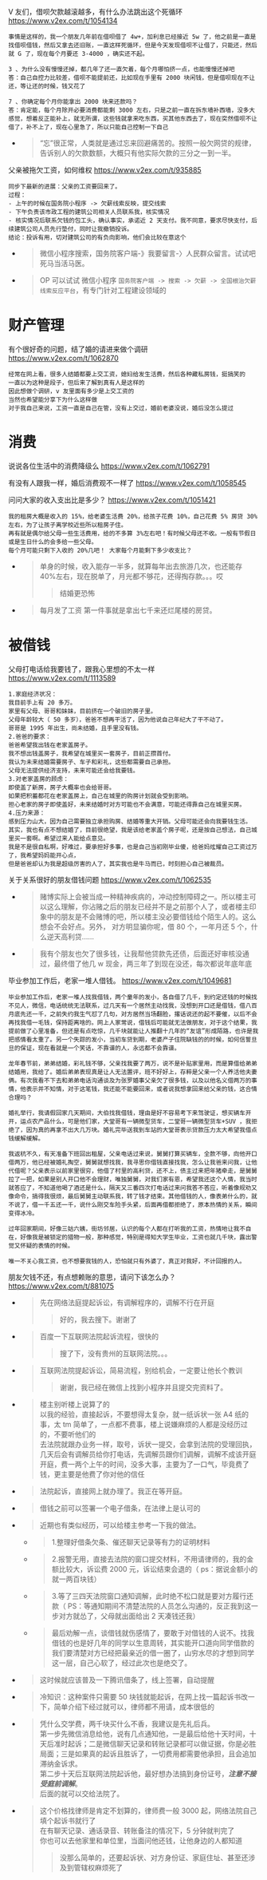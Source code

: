 
V 友们，借呗欠款越滚越多，有什么办法跳出这个死循环 https://www.v2ex.com/t/1054134
```console
事情是这样的，我一个朋友几年前在借呗借了 4w+，加利息已经接近 5w 了，他之前是一直是找借呗借钱，然后又拿去还旧账，一直这样死循环，但是今天发现借呗不让借了，只能还，然后就 G 了，现在每个月要还 3-4000 ，确实还不起。

3 、为什么没有慢慢还掉，都几年了还一直欠着，每个月哪怕挤一点，也能慢慢还掉吧
答：自己自控力比较差，借呗不能提前还，比如现在手里有 2000 块闲钱，但是借呗现在不让还，等让还的时候，钱又花了

7 、你确定每个月你能拿出 2000 块来还款吗？
答：肯定能，每个月除开必要消费都能剩 3000 左右，只是之前一直在拆东墙补西墙，没多大感觉，想着反正能补上，就无所谓，这些钱就拿来吃东西，买其他东西去了，现在突然借呗不让借了，补不上了，现在心里急了，所以只能自己控制一下自己
```
- > “忘”很正常，人类就是通过忘来回避痛苦的。按照一般欠网贷的规律，告诉别人的欠款数额，大概只有他实际欠款的三分之一到一半。

父亲被拖欠工资，如何维权 https://www.v2ex.com/t/935885
```console
同步下最新的进展：父亲的工资要回来了。
过程：
- 上午的时候在国务院小程序 -> 欠薪线索反映，提交线索
- 下午负责该市政工程的建筑公司相关人员联系我，核实情况
- 核实情况后联系欠钱的包工头，确认事实，承诺近 2 天支付。我不同意，要求尽快支付，后续建筑公司人员先行垫付，同时让我撤销投诉。
结论：投诉有用，切对建筑公司的有负向影响，他们会比较在意这个
```
- > 微信小程序搜索，国务院客户端-》我要留言-〉人民群众留言。试试吧死马当活马医。
- > OP 可以试试 微信小程序 `国务院客户端 -> 搜索 -> 欠薪 -> 全国根治欠薪线索反应平台`，有专门针对工程建设领域的

# 财产管理

有个很好奇的问题，结了婚的请进来做个调研 https://www.v2ex.com/t/1062870
```console
经常在网上看，很多人结婚都要上交工资，媳妇给发生活费，然后各种藏私房钱，挺搞笑的
一直以为这种是段子，但后来了解到真有人是这样的
因此想做个调研，v 友里面有多少是上交工资的
当然也希望能分享下为什么这样做
对于我自己来说，工资一直是自己在管，没有上交过，婚前老婆没说，婚后没怎么提过
```

# 消费

说说各位生活中的消费降级么 https://www.v2ex.com/t/1062791

有没有人跟我一样，婚后消费观不一样了 https://www.v2ex.com/t/1058545

问问大家的收入支出比是多少？ https://www.v2ex.com/t/1051421
```console
我的租房大概是收入的 15%，给老婆生活费 20%，给孩子花费 10%，自己花费 5% 房贷 30%左右，为了让孩子离学校近些所以租房子住。
再有就是偶尔给父母一些生活费用，给的不多算 3%左右吧！有时候父母还不收。一般有节假日或是生日什么的会多给一些父母。
每个月可能只剩下入收的 20%几吧！ 大家每个月能剩下多少收支比？
```
- > 单身的时候，收入能存一半多，就算每年出去旅游几次，也还能存 40%左右，现在脱单了，月光都不够花，还得掏存款。。。哎
  >> 结婚更恐怖
- > 每月发了工资 第一件事就是拿出七千来还烂尾楼的房贷。

# 被借钱

父母打电话给我要钱了，跟我心里想的不太一样 https://www.v2ex.com/t/1113589
```console
1.家庭经济状况：
我目前手上有 20 多万。
家里有父母、哥哥和妹妹，目前挤在一个破旧的房子里。
父母年龄较大（ 50 多岁），爸爸不想再干活了，因为他说自己年纪大了干不动了。
哥哥是 1995 年出生，尚未结婚，且手里没有钱。
2.爸爸的要求：
爸爸希望我出钱在老家盖房子。
我不想出钱盖房子，我希望在城里买一套房子，目前正攒首付。
我认为未来结婚需要房子、车子和彩礼，这些都需要自己承担。
父母无法提供经济支持，未来可能还会给我要钱。
3.对老家盖房的顾虑：
即使盖了新房，房子大概率也会给哥哥。
如果把积蓄都花在老家盖房上，自己在城里的购房计划就会受到影响。
担心老家的房子即使盖好，未来结婚时对方可能也不会满意，可能还得靠自己在城里买房。
4.压力来源：
感到压力山大，因为自己需要独立承担购房、结婚等重大开销。父母可能还会向我要钱生活。
其实，我也有点不想结婚了，目前很绝望，我是该给老家盖个房子呢，还是按自己想法，自己城里买一套啊。希望过来人能给点意见。
我是不是很自私啊，好难过，要承担好多事，也是自己当初刚毕业傻，给爸妈炫耀自己工资过万了，我希望妈妈能开心点，
但是爸爸却认为我是超级厉害的人了，其实我也是牛马而已，时刻担心自己被裁员。
```

关于关系很好的朋友借钱问题 https://www.v2ex.com/t/1062535
- > 赌博实际上会被当成一种精神疾病的，冲动控制障碍之一。所以楼主可以这么理解，你沾赌之后的朋友已经并不是之前那个人了，或者楼主印象中的朋友是不会赌博的吧，所以楼主没必要借钱给个陌生人的。这么想会不会好点。另外， 对方明显骗你呢，借 80 个，一年月还 5 个，什么逆天高利贷......
- > 我有个朋友也欠了很多钱，让我帮他贷款先还债，后面还好审核没通过，最终借了他几 w 现金，两三年了到现在没还，每次都说年底年底

毕业参加工作后，老家一堆人借钱。 https://www.v2ex.com/t/1049681
```console
毕业参加工作后，老家一堆人找我借钱，两个童年的发小，各自借了几千，到约定还钱的时候找不见人，微信，电话统统无法联系，过几天有一个居然主动找我，没想到开口还是借钱，借八百月底先还一千，之前失约我生气怼了几句，对方居然当场翻脸，撂话说还的起不要催，以后不会再找我借一毛钱，保持距离啥的。网上人家常说，借钱后可能就无法做朋友，对于这个结果，我提前做了心里准备，但还是有点吃惊，几千块就能让人推翻十几年的“友谊”形成陌路，也许是我把感情看太重了。另一个失踪的发小，当初车贷到期，老婆产子住院缺钱的的时候，如何信誓旦旦的保证，现在看就是一个笑话，不靠谱的人，永远都不会靠谱。

龙年春节前，弟弟结婚，彩礼钱不够，父亲找我要了两万，说不是补贴家里用，而是算借给弟弟结婚用，我给了。婚后弟弟表现真是让人无法置评，班不好好上，存粹是父亲一个人养活他夫妻俩。有次我看不下去和弟弟电话沟通谈及为张罗婚事父亲欠了很多钱，以及以他名义借两万的事情，他表示并不知情，对于这笔钱，我还能不能要回来，或者说我想拿回来给父亲的钱，这合情合理吗？

婚礼举行，我请假回家几天期间，大伯找我借钱，理由是好不容易考下来驾驶证，想买辆车开开，运点农产品什么，可是他们家，大堂哥有一辆微型货车，二堂哥一辆微型货车+SUV ，我拒绝了，因为真的再拿不出大几万块。婚礼完毕送我到车站的大堂哥表示贷款压力太大希望我借点钱缓解缓解。

我返杭不久，有天准备下班回出租屋，父亲电话过来说，舅舅打算买辆车，全款不够，向他开口借两万，他已经被婚礼掏空，舅舅就想找我，我寻思你借钱直接找我，怎么让我爸来问我，让他代借呢？父亲表示以前家里很穷，他借了村里的高利贷，还不上，债主过来把年猪牵走，是舅舅拉了一把，如果是别人开口他不会理财，唯独舅舅，对我们家有恩，希望我还这个人情，我当时就答应了，不知道他喝了酒还是什么，隔天又三番四次打电话过来问我答不答应，听着像规劝又像命令，搞得我很烦，最后舅舅主动联系我，转了钱才结束。其他借钱的人，像表弟什么的，就不说了，借一千五还一千，说什么刚交车险手头紧，后面再借都拒绝了，原本热情的关系，瞬间变得冰冷。

过年回家期间，好像三姑六姨，街坊邻居，认识的每个人都在打听我的工资，热情地让我不自在，好像我是被锁定的猎物一般，那种感觉，特别是得知大学生毕业，工资也就几千块，露出警觉又怀疑的表情的时候。

唯一不关心我工资，也不想要我钱的人，恐怕就只有外婆了，真正对我好，不计回报的人。
```

朋友欠钱不还，有点想赖账的意思，请问下该怎么办？ https://www.v2ex.com/t/881075
- > 先在网络法庭提起诉讼，有调解程序的，调解不行在开庭
  >> 好的，我去搜下。谢谢了
- > 百度一下互联网法院起诉流程，很快的
  >> 搜了下，没有贵州的互联网法院。。。
- > 互联网法院提起诉讼，简易流程，别给机会，一定要让他长个教训
  >> 谢谢，我已经在微信上找到小程序并且提交完资料了。
- > 楼主别听楼上说算了的 <br> 以我的经验，直接起诉，不要想得太复杂，就一纸诉状一张 A4 纸的事，太 tm 简单了，一点都不费事，楼上说嫌麻烦的人都是没经历过的，不要听他们的 <br> 去法院就跟办业务一样，取号，诉状一提交，会拿到法院的受理回执，几天后会有调解员给你打电话，先调解员跟你们调解，调解不成该开庭开庭，费一两个上午的时间，没多大事，主要为了一口气，毕竟费了钱，更主要是他费了你对他的信任
- > 法院起诉，直接网上就办理了。我正在等开庭。
- > 借钱之前可以签署一个电子借条，在法律上是认可的
- > 近期也有类似经历，可以给楼主参考一下我的做法。
  * > 1.整理好借条欠条、催还聊天记录等有力的证明材料
  * > 2.报警无用，直接去法院的窗口提交材料，不用请律师的，我的金额比较大，诉讼费 2000 元，诉讼结束会退的（ ps：据说金额小的就一两百块钱）
  * > 3.等了三四天法院窗口通知调解，此时绝不松口就是要对方履行还款（ PS：等通知期间不清楚法院的人员怎么沟通的，反正我到这一步对方就怂了，父母就出面给出 2 天凑钱还我）
  * > 最后劝解一点，谈借钱就伤感情了，要敢于对借钱的人说不。找我借钱的也是好几年的同学以生意周转，其实能开口道向同学借款的我们要清楚对方已经把最亲近的借一圈了，山穷水尽的才想到同学这一层，自己心软了，经过此次也是绝交了。
- > 这时候就应该普及一下腾讯借条了，线上签署，自动提醒
- > 冷知识：这种案件只需要 50 块钱就能起诉，在网上找一篇起诉书改一下，简单介绍下经过就可以，律师都不用请，成本很低的
- > 凭什么交学费，两千块买什么不香，我建议是先礼后兵。 <br> 第一步先微信消息给他，说有几点通知他，一是最后给他十天时间，十天后准时起诉；二是微信聊天记录和转账记录都可以做证据，你是必胜局面；三是如果真的起诉且胜诉了，一切费用都需要他承担，且会追加滞纳金诉求。 <br> 第二步十天后互联网法院起诉他，最好想办法搞到身份证号，***注意不接受庭前调解***。 <br> 后面的就可以交给法院了。
- > 这个价格找律师是肯定不划算的，律师费一般 3000 起，网络法院自己填个起诉书就行了 <br> 在有聊天记录、通话录音、转账备注的情况下，5 分钟就判完了 <br> 你也可以去他家里和单位里，当面问他还钱，让他身边的人都知道
  >> 没那么简单的，还要起诉状、对方身份证、家庭住址、甚至还涉及到管辖权麻烦死了

